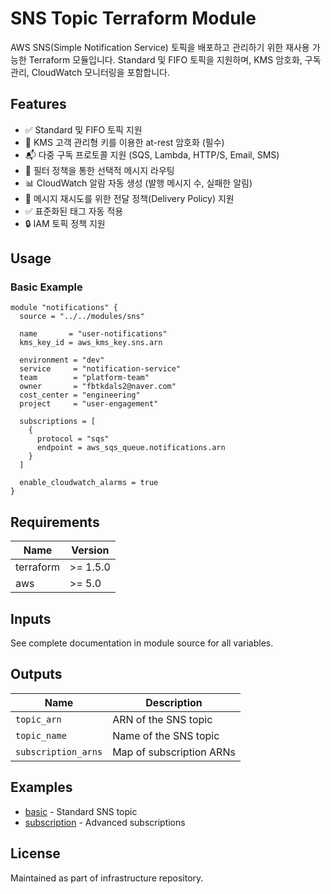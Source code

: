 # SNS Topic Terraform Module

AWS SNS(Simple Notification Service) 토픽을 배포하고 관리하기 위한 재사용 가능한 Terraform 모듈입니다. Standard 및 FIFO 토픽을 지원하며, KMS 암호화, 구독 관리, CloudWatch 모니터링을 포함합니다.

## Features

- ✅ Standard 및 FIFO 토픽 지원
- 🔐 KMS 고객 관리형 키를 이용한 at-rest 암호화 (필수)
- 📬 다중 구독 프로토콜 지원 (SQS, Lambda, HTTP/S, Email, SMS)
- 🎯 필터 정책을 통한 선택적 메시지 라우팅
- 📊 CloudWatch 알람 자동 생성 (발행 메시지 수, 실패한 알림)
- 🔄 메시지 재시도를 위한 전달 정책(Delivery Policy) 지원
- ✅ 표준화된 태그 자동 적용
- 🔒 IAM 토픽 정책 지원

## Usage

### Basic Example

```hcl
module "notifications" {
  source = "../../modules/sns"

  name       = "user-notifications"
  kms_key_id = aws_kms_key.sns.arn

  environment = "dev"
  service     = "notification-service"
  team        = "platform-team"
  owner       = "fbtkdals2@naver.com"
  cost_center = "engineering"
  project     = "user-engagement"

  subscriptions = [
    {
      protocol = "sqs"
      endpoint = aws_sqs_queue.notifications.arn
    }
  ]

  enable_cloudwatch_alarms = true
}
```

## Requirements

| Name | Version |
|------|---------|
| terraform | >= 1.5.0 |
| aws | >= 5.0 |

## Inputs

See complete documentation in module source for all variables.

## Outputs

| Name | Description |
|------|-------------|
| `topic_arn` | ARN of the SNS topic |
| `topic_name` | Name of the SNS topic |
| `subscription_arns` | Map of subscription ARNs |

## Examples

- [basic](./examples/basic/) - Standard SNS topic
- [subscription](./examples/subscription/) - Advanced subscriptions

## License

Maintained as part of infrastructure repository.
